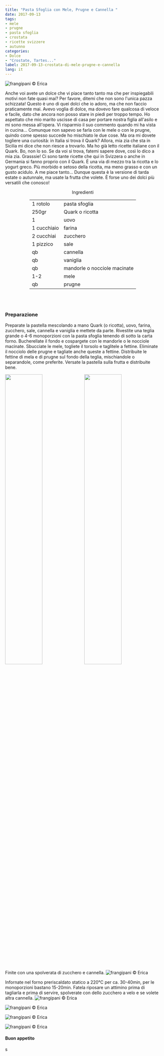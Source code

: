 ```yaml
---
title: "Pasta Sfoglia con Mele, Prugne e Cannella "
date: 2017-09-13
tags:
- mele 
- prugne
- pasta sfoglia
- crostata
- ricette svizzere
- autunno
categories:
- Dolce
- "Crostate, Tartes..." 
label: 2017-09-13-crostata-di-mele-prugne-e-cannella
lang: it 
---
```

![](../2017-09-13-crostata-di-mele-prugne-e-cannella/header.jpg "frangipani © Erica")

Anche voi avete un dolce che vi piace tanto tanto ma che per inspiegabili motivi non fate quasi mai? Per favore, ditemi che non sono l'unica pazza schizzata! Questo è uno di quei dolci che io adoro, ma che non faccio praticamente mai. Avevo voglia di dolce, ma dovevo fare qualcosa di veloce e facile, dato che ancora non posso stare in piedi per troppo tempo. Ho aspettato che mio marito uscisse di casa per portare nostra figlia all'asilo e mi sono messa all'opera. Vi risparmio il suo commento quando mi ha vista in cucina... Comunque non sapevo se farla con le mele o con le prugne, quindo come spesso succede ho mischiato le due cose. Ma ora mi dovete togliere una curiosità: in Italia si trova il Quark? Allora, mia zia che sta in Sicilia mi dice che non riesce a trovarlo. Ma ho già letto ricette italiane con il Quark. Bo, non lo so. Se da voi si trova, fatemi sapere dove, così lo dico a mia zia. Grasssie! Ci sono tante ricette che qui in Svizzera o anche in Germania si fanno proprio con il Quark. È una via di mezzo tra la ricotta e lo yogurt greco. Più morbido e setoso della ricotta, ma meno grasso e con un gusto acidulo. A me piace tanto... Dunque questa è la versione di tarda estate o autunnale, ma usate la frutta che volete. È forse uno dei dolci più versatili che conosco!

<div id="wrapper" style="text-align: center">
  <div id="yourdiv" style="display: inline-block;">
    <div class="ingredients">
      <div class="ingredients-title">Ingredienti</div>
      <table>
        <tbody>
          </tr>
          <tr>
            <td>1 rotolo</td>
            <td>pasta sfoglia</td>
          </tr>
          <tr>
            <td>250gr</td>
            <td>Quark o ricotta</td>
          </tr>
          <tr>
            <td>1</td>
            <td>uovo</td>
          </tr>
          <tr>
            <td>1 cucchiaio</td>
            <td>farina</td>
          </tr>
          <tr>
            <td>2 cucchiai</td>
            <td>zucchero</td>
          </tr>
          <tr>
            <td>1 pizzico</td>
            <td>sale</td>
          </tr>
          <tr>
            <td>qb</td>
            <td>cannella</td>
          </tr>
          <tr>
            <td>qb</td>
            <td>vaniglia</td>
          </tr>
          <tr>
            <td>qb</td>
            <td>mandorle o nocciole macinate</td>
           </tr>
          <tr>
            <td>1-2</td>
            <td>mele</td>
          </tr>
          <tr>
            <td>qb</td>
            <td>prugne</td>
          </tr>
        </tbody>
      </table>
      <br></br>
    </div>
  </div>
</div>


<h3>
  <font color="grey">
    <i class="fa-solid fa-gears"></i>
  </font> Preparazione
</h3>

Preparate la pastella mescolando a mano Quark (o ricotta), uovo, farina, zucchero, sale, cannella e vaniglia e mettete da parte. Rivestite una teglia grande o 4-6 monoporzioni con la pasta sfoglia tenendo di sotto la carta forno. Bucherellate il fondo e cospargete con le mandorle o le nocciole macinate. Sbucciate le mele, togliete il torsolo e taglitele a fettine. Eliminate il nocciolo delle prugne e tagliate anche queste a fettine. Distribuite le fettine di mela e di prugne sul fondo della teglia, mischiandole o separandole, come preferite. Versate la pastella sulla frutta e distribuite bene.
<p>
  <div style="width: 100%; margin-bottom: 0">
    <img style="float: left; width: 49%; margin-right: 1%" src="../2017-09-13-crostata-di-mele-prugne-e-cannella/pastellamele.jpg" alt="" title="frangipani © Erica" />
    <img style="float: left; width: 49%; margin-left: 1%" src="../2017-09-13-crostata-di-mele-prugne-e-cannella/pastellaprugne.jpg" alt="" title="frangipani © Erica" />
    <div style="clear: both"></div>
  </div>
</p>

Finite con una spolverata di zucchero e cannella.
![](../2017-09-13-crostata-di-mele-prugne-e-cannella/teglia.jpg "frangipani © Erica")

Infornate nel forno preriscaldato statico a 220°C per ca. 30-40min, per le monoporzioni bastano 15-20min. Fatela riposare un attimino prima di tagliarla e prima di servire, spolverate con dello zucchero a velo e se volete altra cannella.
![](../2017-09-13-crostata-di-mele-prugne-e-cannella/risultato1.jpg "frangipani © Erica")

![](../2017-09-13-crostata-di-mele-prugne-e-cannella/risultato2.jpg "frangipani © Erica")

![](../2017-09-13-crostata-di-mele-prugne-e-cannella/risultato3.jpg "frangipani © Erica")

![](../2017-09-13-crostata-di-mele-prugne-e-cannella/risultato4.jpg "frangipani © Erica")

<h4>Buon appetito
  <font color="red">
    <i class="fa-regular fa-face-smile"></i>
  </font>
</h4>s